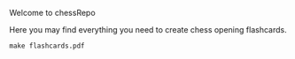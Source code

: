 Welcome to chessRepo

Here you may find everything you need to create chess opening
flashcards.

```
make flashcards.pdf
```

